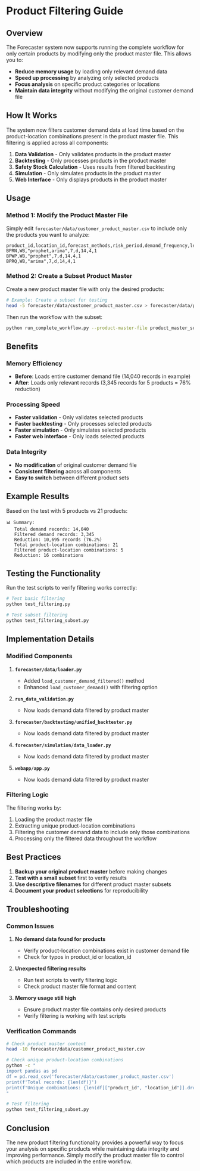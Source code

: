 # Product Filtering Guide

## Overview

The Forecaster system now supports running the complete workflow for only certain products by modifying only the product master file. This allows you to:

- **Reduce memory usage** by loading only relevant demand data
- **Speed up processing** by analyzing only selected products
- **Focus analysis** on specific product categories or locations
- **Maintain data integrity** without modifying the original customer demand file

## How It Works

The system now filters customer demand data at load time based on the product-location combinations present in the product master file. This filtering is applied across all components:

1. **Data Validation** - Only validates products in the product master
2. **Backtesting** - Only processes products in the product master
3. **Safety Stock Calculation** - Uses results from filtered backtesting
4. **Simulation** - Only simulates products in the product master
5. **Web Interface** - Only displays products in the product master

## Usage

### Method 1: Modify the Product Master File

Simply edit `forecaster/data/customer_product_master.csv` to include only the products you want to analyze:

```csv
product_id,location_id,forecast_methods,risk_period,demand_frequency,lead_time,forecast_window_length,forecast_horizon
BPRN,WB,"prophet,arima",7,d,14,4,1
BPWP,WB,"prophet",7,d,14,4,1
BPRQ,WB,"arima",7,d,14,4,1
```

### Method 2: Create a Subset Product Master

Create a new product master file with only the desired products:

```bash
# Example: Create a subset for testing
head -5 forecaster/data/customer_product_master.csv > forecaster/data/product_master_subset.csv
```

Then run the workflow with the subset:

```bash
python run_complete_workflow.py --product-master-file product_master_subset.csv
```

## Benefits

### Memory Efficiency
- **Before**: Loads entire customer demand file (14,040 records in example)
- **After**: Loads only relevant records (3,345 records for 5 products = 76% reduction)

### Processing Speed
- **Faster validation** - Only validates selected products
- **Faster backtesting** - Only processes selected products
- **Faster simulation** - Only simulates selected products
- **Faster web interface** - Only loads selected products

### Data Integrity
- **No modification** of original customer demand file
- **Consistent filtering** across all components
- **Easy to switch** between different product sets

## Example Results

Based on the test with 5 products vs 21 products:

```
📊 Summary:
   Total demand records: 14,040
   Filtered demand records: 3,345
   Reduction: 10,695 records (76.2%)
   Total product-location combinations: 21
   Filtered product-location combinations: 5
   Reduction: 16 combinations
```

## Testing the Functionality

Run the test scripts to verify filtering works correctly:

```bash
# Test basic filtering
python test_filtering.py

# Test subset filtering
python test_filtering_subset.py
```

## Implementation Details

### Modified Components

1. **`forecaster/data/loader.py`**
   - Added `load_customer_demand_filtered()` method
   - Enhanced `load_customer_demand()` with filtering option

2. **`run_data_validation.py`**
   - Now loads demand data filtered by product master

3. **`forecaster/backtesting/unified_backtester.py`**
   - Now loads demand data filtered by product master

4. **`forecaster/simulation/data_loader.py`**
   - Now loads demand data filtered by product master

5. **`webapp/app.py`**
   - Now loads demand data filtered by product master

### Filtering Logic

The filtering works by:
1. Loading the product master file
2. Extracting unique product-location combinations
3. Filtering the customer demand data to include only those combinations
4. Processing only the filtered data throughout the workflow

## Best Practices

1. **Backup your original product master** before making changes
2. **Test with a small subset** first to verify results
3. **Use descriptive filenames** for different product master subsets
4. **Document your product selections** for reproducibility

## Troubleshooting

### Common Issues

1. **No demand data found for products**
   - Verify product-location combinations exist in customer demand file
   - Check for typos in product_id or location_id

2. **Unexpected filtering results**
   - Run test scripts to verify filtering logic
   - Check product master file format and content

3. **Memory usage still high**
   - Ensure product master file contains only desired products
   - Verify filtering is working with test scripts

### Verification Commands

```bash
# Check product master content
head -10 forecaster/data/customer_product_master.csv

# Check unique product-location combinations
python -c "
import pandas as pd
df = pd.read_csv('forecaster/data/customer_product_master.csv')
print(f'Total records: {len(df)}')
print(f'Unique combinations: {len(df[["product_id", "location_id"]].drop_duplicates())}')
"

# Test filtering
python test_filtering_subset.py
```

## Conclusion

The new product filtering functionality provides a powerful way to focus your analysis on specific products while maintaining data integrity and improving performance. Simply modify the product master file to control which products are included in the entire workflow. 
